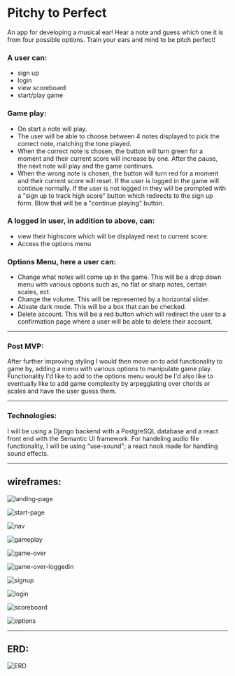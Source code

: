 # Pitchy to Perfect
An app for developing a musical ear! 
Hear a note and guess which one it is from four possible options.
Train your ears and mind to be pitch perfect!

### A user can:
- sign up
- login
- view scoreboard
- start/play game

### Game play:
- On start a note will play.
- The user will be able to choose between 4 notes displayed to pick the correct note, matching the tone played.
- When the correct note is chosen, the button will turn green for a moment and their current score will increase by one. After the pause, the next note will play and the game continues.
- When the wrong note is chosen, the button will turn red for a moment and their current score will reset. If the user is logged in the game will continue normally. If the user is not logged in they will be prompted with a "sign up to track high score" button which redirects to the sign up form. Blow that will be a "continue playing" button. 

### A logged in user, in addition to above, can:
- view their highscore which will be displayed next to current score.
- Access the options menu

### Options Menu, here a user can:
- Change what notes will come up in the game. This will be a drop down menu with various options such as, no flat or sharp notes, certain scales, ect.
- Change the volume. This will be represented by a horizontal slider.
- Ativate dark mode. This will be a box that can be checked.
- Delete account. This will be a red button which will redirect the user to a confirmation page where a user will be able to delete their account.

---

### Post MVP:
After further improving styling I would then move on to add functionality to game by,
adding a menu with various options to manipulate game play. 
Functionality I'd like to add to the options menu would be
I'd also like to eventually like to add game complexity by arpeggiating over chords or scales and have the user guess them.

---
### Technologies:
I will be using a Django backend with a PostgreSQL database and a react front end with the Semantic UI framework. For handeling audio file functionality, I will be using "use-sound"; a react hook made for handling sound effects.

---

## wireframes:

![landing-page](./readme-assets/landing-page.png)

![start-page](./readme-assets/start-page.png)

![nav](./readme-assets/nav.png)

![gameplay](./readme-assets/game-play.png)

![game-over](./readme-assets/game-over.png)

![game-over-loggedin](./readme-assets/game-over-loggedin.png)

![signup](./readme-assets/signup.png)

![login](./readme-assets/login.png)

![scoreboard](./readme-assets/scoreboard.png)

![options](./readme-assets/options.png)

---

## ERD:

![ERD](./readme-assets/ERD.png)